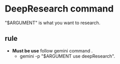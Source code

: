 # DeepResearch command

"$ARGUMENT" is what you want to research.

## rule
- **Must be use** follow gemini command .
    - gemini -p "$ARGUMENT use deepResearch".
